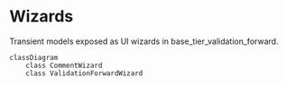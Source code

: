 # Wizards

Transient models exposed as UI wizards in base_tier_validation_forward.

```mermaid
classDiagram
    class CommentWizard
    class ValidationForwardWizard
```

